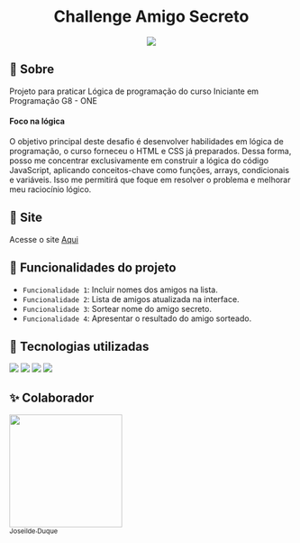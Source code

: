 <h1 align="center">  Challenge Amigo Secreto </h1>
<p align="center">
   <img src="http://img.shields.io/static/v1?label=STATUS&message=%20CONCLUIDO&color=RED&style=for-the-badge"/>
</p> 

## :bookmark: Sobre

Projeto para praticar Lógica de programação do curso Iniciante em Programação G8 - ONE

#### Foco na lógica

O objetivo principal deste desafio é desenvolver habilidades em lógica de programação, o curso forneceu o HTML e CSS já preparados. 
Dessa forma, posso me concentrar exclusivamente em construir a lógica do código JavaScript, aplicando conceitos-chave como funções, arrays, condicionais e variáveis. 
Isso me permitirá que foque em resolver o problema e melhorar meu raciocínio lógico.

## :rocket: Site

 Acesse o site [Aqui](https://ideduque.github.io/challenge-amigo-secreto/)
 

## :hammer: Funcionalidades do projeto

- `Funcionalidade 1`: Incluir nomes dos amigos na lista.
- `Funcionalidade 2`: Lista de amigos atualizada na interface.
- `Funcionalidade 3`: Sortear nome do amigo secreto.
- `Funcionalidade 4`: Apresentar o resultado do amigo sorteado.

<h2>🚀 Tecnologias utilizadas</h2>
<div>
  <img src="https://img.shields.io/badge/HTML-239120?style=for-the-badge&logo=html5&logoColor=white">
  <img src="https://img.shields.io/badge/CSS-239120?&style=for-the-badge&logo=css3&logoColor=white">
  <img src="https://img.shields.io/badge/JavaScript-F7DF1E?style=for-the-badge&logo=javascript&logoColor=black">
  <img src="https://img.shields.io/badge/Visual_Studio_Code-0078D4?style=for-the-badge&logo=visual%20studio%20code&logoColor=white">
</div>

<h2>✨ Colaborador </h2>

[<img src="./img/Foto_Flor/Josi_Foto Flor 2.png" width=200><br><sub>Joseilde Duque</sub>](https://www.linkedin.com/in/joseilde-rocha/)

